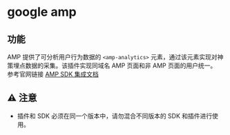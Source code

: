 # google amp

## 功能
AMP 提供了可分析用户行为数据的 `<amp-analytics>` 元素，通过该元素实现对神策埋点数据的采集。该插件实现同域名 AMP 页面和非 AMP 页面的用户统一。  
参考官网链接 [AMP SDK 集成文档](https://manual.sensorsdata.cn/sa/latest/page-129827527.html)

## ⚠️ 注意
- 插件和 SDK 必须在同一个版本中，请勿混合不同版本的 SDK 和插件进行使用。
